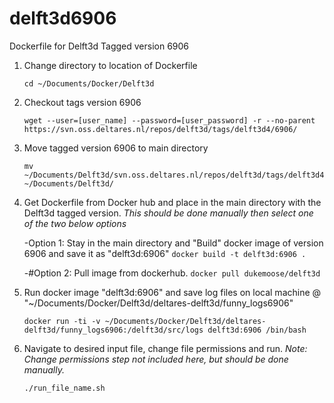 # delft3d6906
Dockerfile for Delft3d Tagged version 6906

1. Change directory to location of Dockerfile
	```
	cd ~/Documents/Docker/Delft3d
	```

2. Checkout tags version 6906
	```
	wget --user=[user_name] --password=[user_password] -r --no-parent https://svn.oss.deltares.nl/repos/delft3d/tags/delft3d4/6906/
	```

3. Move tagged version 6906 to main directory
	```
	mv ~/Documents/Delft3d/svn.oss.deltares.nl/repos/delft3d/tags/delft3d4/* ~/Documents/Delft3d/
	```

3. Get Dockerfile from Docker hub and place in the main directory with the Delft3d tagged version.
  *This should be done manually then select one of the two below options*

	-Option 1: Stay in the main directory and "Build" docker image of version 6906 and save it as "delft3d:6906"
		```
		docker build -t delft3d:6906 .
		```

	-#Option 2: Pull image from dockerhub.
		```
		docker pull dukemoose/delft3d
		```

4. Run docker image "delft3d:6906" and save log files on local machine @ "~/Documents/Docker/Delft3d/deltares-delft3d/funny_logs6906"
	```
	docker run -ti -v ~/Documents/Docker/Delft3d/deltares-delft3d/funny_logs6906:/delft3d/src/logs delft3d:6906 /bin/bash 
	```

5. Navigate to desired input file, change file permissions and run.
*Note: Change permissions step not included here, but should be done manually.*
	```
	./run_file_name.sh
	```
